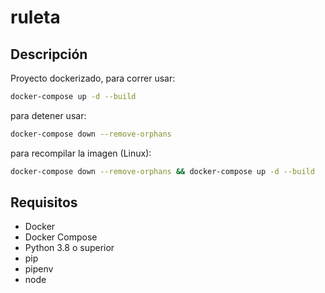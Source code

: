 # ruleta

## Descripción
Proyecto dockerizado, para correr usar:

```bash
docker-compose up -d --build
```
para detener usar:
```bash
docker-compose down --remove-orphans
```
para recompilar la imagen (Linux):
```bash
docker-compose down --remove-orphans && docker-compose up -d --build
```

## Requisitos
- Docker
- Docker Compose
- Python 3.8 o superior
- pip
- pipenv
- node